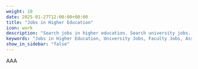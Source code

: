 ```yaml
---
weight: 10
date: 2025-01-27T12:00:00+00:00
title: "Jobs in Higher Education"
icon: work
description: "Search jobs in higher education. Search university jobs. Search postdoc jobs. Search faculty jobs. Search administrative jobs. Search executive jobs."
keywords: "Jobs in Higher Education, University Jobs, Faculty Jobs, Assistant Professor Jobs, Associate Professor Jobs, Professor Jobs, Administrative Jobs, Executive Jobs, Postdoc Jobs, Higher Eductation Jobs"
show_in_sidebar: "false"
---
```


AAA
